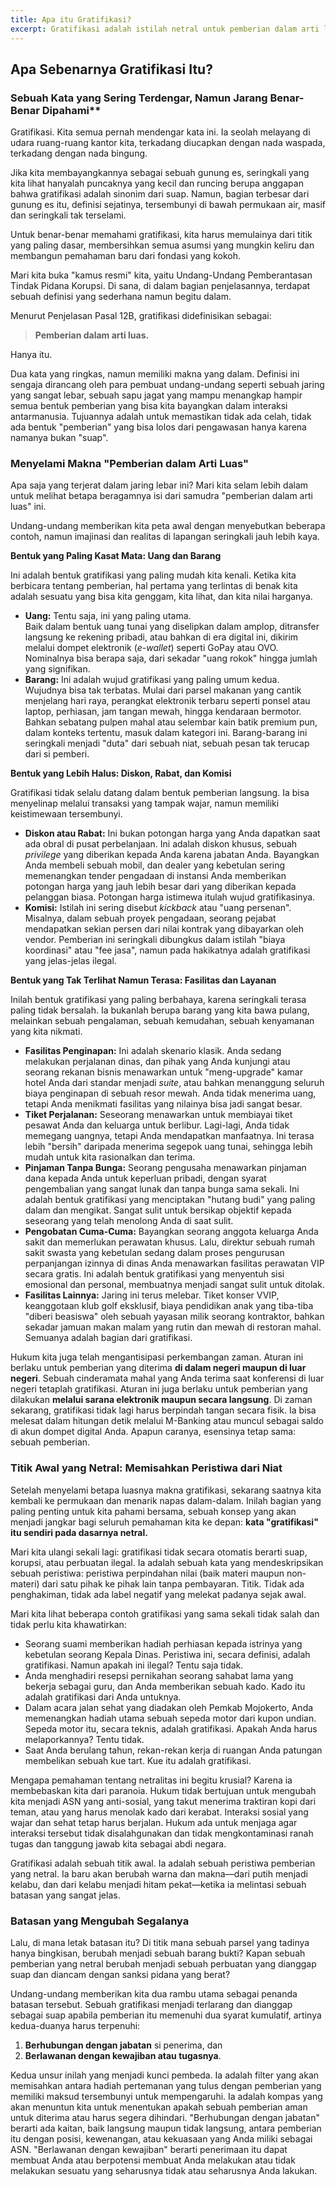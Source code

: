 ```yaml
---
title: Apa itu Gratifikasi?
excerpt: Gratifikasi adalah istilah netral untuk pemberian dalam arti luas, mencakup segala hal dari uang, barang, hingga fasilitas yang tak terlihat. Ia baru berubah menjadi risiko hukum yang serius saat pemberian tersebut menyentuh dua pilar utama tugas kita, berhubungan dengan jabatan dan berlawanan dengan kewajiban.
---
```


## Apa Sebenarnya Gratifikasi Itu?

### Sebuah Kata yang Sering Terdengar, Namun Jarang Benar-Benar Dipahami\*\*

Gratifikasi. Kita semua pernah mendengar kata ini. Ia seolah melayang di udara ruang-ruang kantor kita, terkadang diucapkan dengan nada waspada, terkadang dengan nada bingung.

Jika kita membayangkannya sebagai sebuah gunung es, seringkali yang kita lihat hanyalah puncaknya yang kecil dan runcing berupa anggapan bahwa gratifikasi adalah sinonim dari suap. Namun, bagian terbesar dari gunung es itu, definisi sejatinya, tersembunyi di bawah permukaan air, masif dan seringkali tak terselami.

Untuk benar-benar memahami gratifikasi, kita harus memulainya dari titik yang paling dasar, membersihkan semua asumsi yang mungkin keliru dan membangun pemahaman baru dari fondasi yang kokoh.

Mari kita buka "kamus resmi" kita, yaitu Undang-Undang Pemberantasan Tindak Pidana Korupsi. Di sana, di dalam bagian penjelasannya, terdapat sebuah definisi yang sederhana namun begitu dalam.

Menurut Penjelasan Pasal 12B, gratifikasi didefinisikan sebagai:

> **Pemberian dalam arti luas.**

Hanya itu.

Dua kata yang ringkas, namun memiliki makna yang dalam. Definisi ini sengaja dirancang oleh para pembuat undang-undang seperti sebuah jaring yang sangat lebar, sebuah sapu jagat yang mampu menangkap hampir semua bentuk pemberian yang bisa kita bayangkan dalam interaksi antarmanusia. Tujuannya adalah untuk memastikan tidak ada celah, tidak ada bentuk "pemberian" yang bisa lolos dari pengawasan hanya karena namanya bukan "suap".

### **Menyelami Makna "Pemberian dalam Arti Luas"**

Apa saja yang terjerat dalam jaring lebar ini? Mari kita selam lebih dalam untuk melihat betapa beragamnya isi dari samudra "pemberian dalam arti luas" ini.

Undang-undang memberikan kita peta awal dengan menyebutkan beberapa contoh, namun imajinasi dan realitas di lapangan seringkali jauh lebih kaya.

**Bentuk yang Paling Kasat Mata: Uang dan Barang**

Ini adalah bentuk gratifikasi yang paling mudah kita kenali. Ketika kita berbicara tentang pemberian, hal pertama yang terlintas di benak kita adalah sesuatu yang bisa kita genggam, kita lihat, dan kita nilai harganya.

- **Uang:** Tentu saja, ini yang paling utama. <br/>Baik dalam bentuk uang tunai yang diselipkan dalam amplop, ditransfer langsung ke rekening pribadi, atau bahkan di era digital ini, dikirim melalui dompet elektronik (_e-wallet_) seperti GoPay atau OVO. Nominalnya bisa berapa saja, dari sekadar "uang rokok" hingga jumlah yang signifikan.
- **Barang:** Ini adalah wujud gratifikasi yang paling umum kedua. <br/> Wujudnya bisa tak terbatas. Mulai dari parsel makanan yang cantik menjelang hari raya, perangkat elektronik terbaru seperti ponsel atau laptop, perhiasan, jam tangan mewah, hingga kendaraan bermotor. Bahkan sebatang pulpen mahal atau selembar kain batik premium pun, dalam konteks tertentu, masuk dalam kategori ini. Barang-barang ini seringkali menjadi "duta" dari sebuah niat, sebuah pesan tak terucap dari si pemberi.

**Bentuk yang Lebih Halus: Diskon, Rabat, dan Komisi**

Gratifikasi tidak selalu datang dalam bentuk pemberian langsung. Ia bisa menyelinap melalui transaksi yang tampak wajar, namun memiliki keistimewaan tersembunyi.

- **Diskon atau Rabat:** Ini bukan potongan harga yang Anda dapatkan saat ada obral di pusat perbelanjaan. Ini adalah diskon khusus, sebuah _privilege_ yang diberikan kepada Anda karena jabatan Anda. Bayangkan Anda membeli sebuah mobil, dan dealer yang kebetulan sering memenangkan tender pengadaan di instansi Anda memberikan potongan harga yang jauh lebih besar dari yang diberikan kepada pelanggan biasa. Potongan harga istimewa itulah wujud gratifikasinya.
- **Komisi:** Istilah ini sering disebut _kickback_ atau "uang persenan". Misalnya, dalam sebuah proyek pengadaan, seorang pejabat mendapatkan sekian persen dari nilai kontrak yang dibayarkan oleh vendor. Pemberian ini seringkali dibungkus dalam istilah "biaya koordinasi" atau "fee jasa", namun pada hakikatnya adalah gratifikasi yang jelas-jelas ilegal.

**Bentuk yang Tak Terlihat Namun Terasa: Fasilitas dan Layanan**

Inilah bentuk gratifikasi yang paling berbahaya, karena seringkali terasa paling tidak bersalah. Ia bukanlah berupa barang yang kita bawa pulang, melainkan sebuah pengalaman, sebuah kemudahan, sebuah kenyamanan yang kita nikmati.

- **Fasilitas Penginapan:** Ini adalah skenario klasik. Anda sedang melakukan perjalanan dinas, dan pihak yang Anda kunjungi atau seorang rekanan bisnis menawarkan untuk "meng-upgrade" kamar hotel Anda dari standar menjadi _suite_, atau bahkan menanggung seluruh biaya penginapan di sebuah resor mewah. Anda tidak menerima uang, tetapi Anda menikmati fasilitas yang nilainya bisa jadi sangat besar.
- **Tiket Perjalanan:** Seseorang menawarkan untuk membiayai tiket pesawat Anda dan keluarga untuk berlibur. Lagi-lagi, Anda tidak memegang uangnya, tetapi Anda mendapatkan manfaatnya. Ini terasa lebih "bersih" daripada menerima segepok uang tunai, sehingga lebih mudah untuk kita rasionalkan dan terima.
- **Pinjaman Tanpa Bunga:** Seorang pengusaha menawarkan pinjaman dana kepada Anda untuk keperluan pribadi, dengan syarat pengembalian yang sangat lunak dan tanpa bunga sama sekali. Ini adalah bentuk gratifikasi yang menciptakan "hutang budi" yang paling dalam dan mengikat. Sangat sulit untuk bersikap objektif kepada seseorang yang telah menolong Anda di saat sulit.
- **Pengobatan Cuma-Cuma:** Bayangkan seorang anggota keluarga Anda sakit dan memerlukan perawatan khusus. Lalu, direktur sebuah rumah sakit swasta yang kebetulan sedang dalam proses pengurusan perpanjangan izinnya di dinas Anda menawarkan fasilitas perawatan VIP secara gratis. Ini adalah bentuk gratifikasi yang menyentuh sisi emosional dan personal, membuatnya menjadi sangat sulit untuk ditolak.
- **Fasilitas Lainnya:** Jaring ini terus melebar. Tiket konser VVIP, keanggotaan klub golf eksklusif, biaya pendidikan anak yang tiba-tiba "diberi beasiswa" oleh sebuah yayasan milik seorang kontraktor, bahkan sekadar jamuan makan malam yang rutin dan mewah di restoran mahal. Semuanya adalah bagian dari gratifikasi.

Hukum kita juga telah mengantisipasi perkembangan zaman. Aturan ini berlaku untuk pemberian yang diterima **di dalam negeri maupun di luar negeri**. Sebuah cinderamata mahal yang Anda terima saat konferensi di luar negeri tetaplah gratifikasi. Aturan ini juga berlaku untuk pemberian yang dilakukan **melalui sarana elektronik maupun secara langsung**. Di zaman sekarang, gratifikasi tidak lagi harus berpindah tangan secara fisik. Ia bisa melesat dalam hitungan detik melalui M-Banking atau muncul sebagai saldo di akun dompet digital Anda. Apapun caranya, esensinya tetap sama: sebuah pemberian.

### **Titik Awal yang Netral: Memisahkan Peristiwa dari Niat**

Setelah menyelami betapa luasnya makna gratifikasi, sekarang saatnya kita kembali ke permukaan dan menarik napas dalam-dalam. Inilah bagian yang paling penting untuk kita pahami bersama, sebuah konsep yang akan menjadi jangkar bagi seluruh pemahaman kita ke depan: **kata "gratifikasi" itu sendiri pada dasarnya netral.**

Mari kita ulangi sekali lagi: gratifikasi tidak secara otomatis berarti suap, korupsi, atau perbuatan ilegal. Ia adalah sebuah kata yang mendeskripsikan sebuah peristiwa: peristiwa perpindahan nilai (baik materi maupun non-materi) dari satu pihak ke pihak lain tanpa pembayaran. Titik. Tidak ada penghakiman, tidak ada label negatif yang melekat padanya sejak awal.

Mari kita lihat beberapa contoh gratifikasi yang sama sekali tidak salah dan tidak perlu kita khawatirkan:

- Seorang suami memberikan hadiah perhiasan kepada istrinya yang kebetulan seorang Kepala Dinas. Peristiwa ini, secara definisi, adalah gratifikasi. Namun apakah ini ilegal? Tentu saja tidak.
- Anda menghadiri resepsi pernikahan seorang sahabat lama yang bekerja sebagai guru, dan Anda memberikan sebuah kado. Kado itu adalah gratifikasi dari Anda untuknya.
- Dalam acara jalan sehat yang diadakan oleh Pemkab Mojokerto, Anda memenangkan hadiah utama sebuah sepeda motor dari kupon undian. Sepeda motor itu, secara teknis, adalah gratifikasi. Apakah Anda harus melaporkannya? Tentu tidak.
- Saat Anda berulang tahun, rekan-rekan kerja di ruangan Anda patungan membelikan sebuah kue tart. Kue itu adalah gratifikasi.

Mengapa pemahaman tentang netralitas ini begitu krusial? Karena ia membebaskan kita dari paranoia. Hukum tidak bertujuan untuk mengubah kita menjadi ASN yang anti-sosial, yang takut menerima traktiran kopi dari teman, atau yang harus menolak kado dari kerabat. Interaksi sosial yang wajar dan sehat tetap harus berjalan. Hukum ada untuk menjaga agar interaksi tersebut tidak disalahgunakan dan tidak mengkontaminasi ranah tugas dan tanggung jawab kita sebagai abdi negara.

Gratifikasi adalah sebuah titik awal. Ia adalah sebuah peristiwa pemberian yang netral. Ia baru akan berubah warna dan makna—dari putih menjadi kelabu, dan dari kelabu menjadi hitam pekat—ketika ia melintasi sebuah batasan yang sangat jelas.

### **Batasan yang Mengubah Segalanya**

Lalu, di mana letak batasan itu? Di titik mana sebuah parsel yang tadinya hanya bingkisan, berubah menjadi sebuah barang bukti? Kapan sebuah pemberian yang netral berubah menjadi sebuah perbuatan yang dianggap suap dan diancam dengan sanksi pidana yang berat?

Undang-undang memberikan kita dua rambu utama sebagai penanda batasan tersebut. Sebuah gratifikasi menjadi terlarang dan dianggap sebagai suap apabila pemberian itu memenuhi dua syarat kumulatif, artinya kedua-duanya harus terpenuhi:

1.  **Berhubungan dengan jabatan** si penerima, dan
2.  **Berlawanan dengan kewajiban atau tugasnya**.

Kedua unsur inilah yang menjadi kunci pembeda. Ia adalah filter yang akan memisahkan antara hadiah pertemanan yang tulus dengan pemberian yang memiliki maksud tersembunyi untuk mempengaruhi. Ia adalah kompas yang akan menuntun kita untuk menentukan apakah sebuah pemberian aman untuk diterima atau harus segera dihindari. "Berhubungan dengan jabatan" berarti ada kaitan, baik langsung maupun tidak langsung, antara pemberian itu dengan posisi, kewenangan, atau kekuasaan yang Anda miliki sebagai ASN. "Berlawanan dengan kewajiban" berarti penerimaan itu dapat membuat Anda atau berpotensi membuat Anda melakukan atau tidak melakukan sesuatu yang seharusnya tidak atau seharusnya Anda lakukan.
